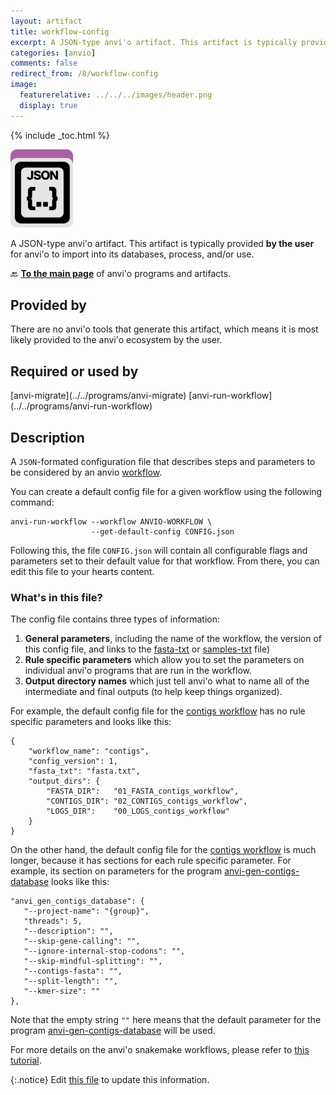 ```yaml
---
layout: artifact
title: workflow-config
excerpt: A JSON-type anvi'o artifact. This artifact is typically provided by the user for anvi'o to import into its databases, process, and/or use.
categories: [anvio]
comments: false
redirect_from: /8/workflow-config
image:
  featurerelative: ../../../images/header.png
  display: true
---
```



{% include _toc.html %}


<img src="../../images/icons/JSON.png" alt="JSON" style="width:100px; border:none" />

A JSON-type anvi'o artifact. This artifact is typically provided **by the user** for anvi'o to import into its databases, process, and/or use.

🔙 **[To the main page](../../)** of anvi'o programs and artifacts.

## Provided by


There are no anvi'o tools that generate this artifact, which means it is most likely provided to the anvi'o ecosystem by the user.


## Required or used by


<p style="text-align: left" markdown="1"><span class="artifact-r">[anvi-migrate](../../programs/anvi-migrate)</span> <span class="artifact-r">[anvi-run-workflow](../../programs/anvi-run-workflow)</span></p>


## Description

A `JSON`-formated configuration file that describes steps and parameters to be considered by an anvio <span class="artifact-n">[workflow](/help/8/artifacts/workflow)</span>.

You can create a default config file for a given workflow using the following command:

```
anvi-run-workflow --workflow ANVIO-WORKFLOW \
                  --get-default-config CONFIG.json
```

Following this, the file `CONFIG.json` will contain all configurable flags and parameters set to their default value for that workflow. From there, you can edit this file to your hearts content.

### What's in this file?

The config file contains three types of information:

1. **General parameters**, including the name of the workflow, the version of this config file, and links to the <span class="artifact-n">[fasta-txt](/help/8/artifacts/fasta-txt)</span> or <span class="artifact-n">[samples-txt](/help/8/artifacts/samples-txt)</span> file)
2. **Rule specific parameters** which allow you to set the parameters on individual anvi'o programs that are run in the workflow.
3. **Output directory names** which just tell anvi'o what to name all of the intermediate and final outputs (to help keep things organized).

For example, the default config file for the [contigs workflow](../../workflows/contigs) has no rule specific parameters and looks like this:

    {
        "workflow_name": "contigs",
        "config_version": 1,
        "fasta_txt": "fasta.txt",
        "output_dirs": {
            "FASTA_DIR":   "01_FASTA_contigs_workflow",
            "CONTIGS_DIR": "02_CONTIGS_contigs_workflow",
            "LOGS_DIR":    "00_LOGS_contigs_workflow"
        }
    }

On the other hand, the default config file for the [contigs workflow](../../workflows/metagenomics) is much longer, because it has sections for each rule specific parameter. For example, its section on parameters for the program <span class="artifact-p">[anvi-gen-contigs-database](/help/8/programs/anvi-gen-contigs-database)</span> looks like this:

    "anvi_gen_contigs_database": {
       "--project-name": "{group}",
       "threads": 5,
       "--description": "",
       "--skip-gene-calling": "",
       "--ignore-internal-stop-codons": "",
       "--skip-mindful-splitting": "",
       "--contigs-fasta": "",
       "--split-length": "",
       "--kmer-size": ""
    },

Note that the empty string `""` here means that the default parameter for the program <span class="artifact-p">[anvi-gen-contigs-database](/help/8/programs/anvi-gen-contigs-database)</span> will be used.

For more details on the anvi'o snakemake workflows, please refer to [this tutorial](https://merenlab.org/2018/07/09/anvio-snakemake-workflows/).



{:.notice}
Edit [this file](https://github.com/merenlab/anvio/tree/master/anvio/docs/artifacts/workflow-config.md) to update this information.

